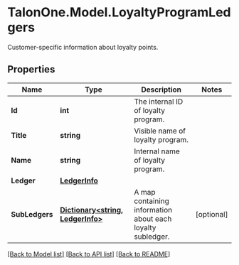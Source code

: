 # TalonOne.Model.LoyaltyProgramLedgers
Customer-specific information about loyalty points.
## Properties

Name | Type | Description | Notes
------------ | ------------- | ------------- | -------------
**Id** | **int** | The internal ID of loyalty program. | 
**Title** | **string** | Visible name of loyalty program. | 
**Name** | **string** | Internal name of loyalty program. | 
**Ledger** | [**LedgerInfo**](LedgerInfo.md) |  | 
**SubLedgers** | [**Dictionary&lt;string, LedgerInfo&gt;**](LedgerInfo.md) | A map containing information about each loyalty subledger. | [optional] 

[[Back to Model list]](../README.md#documentation-for-models) [[Back to API list]](../README.md#documentation-for-api-endpoints) [[Back to README]](../README.md)

